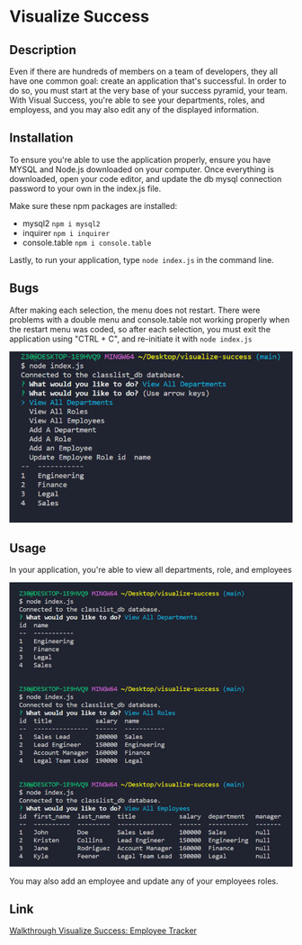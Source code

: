 # Visualize Success

## Description

Even if there are hundreds of members on a team of developers, they all have one common goal: create an application that's successful. In order to do so, you must start at the very base of your success pyramid, your team. With Visual Success, you're able to see your departments, roles, and employess, and you may also edit any of the displayed information.

## Installation

To ensure you're able to use the application properly, ensure you have MYSQL and Node.js downloaded on your computer.
Once everything is downloaded, open your code editor, and update the db mysql connection password to your own in the index.js file.

Make sure these npm packages are installed:

- mysql2  ```npm i mysql2```
- inquirer  ```npm i inquirer```
- console.table ```npm i console.table```

Lastly, to run your application, type ```node index.js``` in the command line.

## Bugs

After making each selection, the menu does not restart. There were problems with a double menu and console.table not working properly when the restart menu was coded, so after each selection, you must exit the application using "CTRL + C", and re-initiate it with ```node index.js```

![Menu Bug](./assets/images/MenuBug.png)

## Usage

In your application, you're able to view all departments, role, and employees

![table examples](./assets/images/tables.png)

You may also add an employee and update any of your employees roles.

## Link

<a href = "https://drive.google.com/file/d/1xoiTE7qb0sPpUUCX2OTJQ2seQkzWEAjZ/view">Walkthrough Visualize Success: Employee Tracker</a>